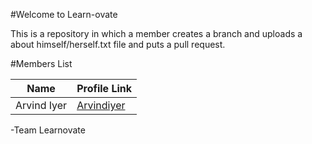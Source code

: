 #Welcome to Learn-ovate

This is a repository in which a member creates a branch and uploads a about himself/herself.txt file and puts a pull request.

#Members List

Name 			| 	Profile Link
------------ 	| -------------
Arvind Iyer		| [Arvindiyer](https://github.com/arvindiyer)  
-Team Learnovate   
